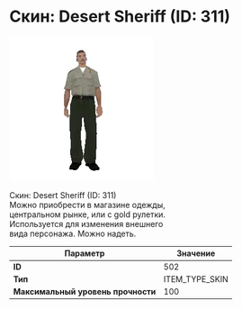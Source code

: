 # Скин: Desert Sheriff (ID: 311)

![Item Image](../img/502.webp?raw=true)

Скин: Desert Sheriff (ID: 311)<br>Можно приобрести в магазине одежды,<br>центральном рынке, или с gold рулетки.<br>Используется для изменения внешнего<br>вида персонажа. Можно надеть.


| Параметр | Значение |
|----------|----------|
| **ID** | 502 |
| **Тип** | ITEM_TYPE_SKIN |
| **Максимальный уровень прочности** | 100 |

